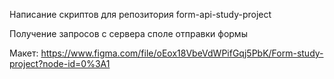 Написание скриптов для репозитория form-api-study-project

Получение запросов с сервера споле отправки формы

Макет:
https://www.figma.com/file/oEox18VbeVdWPifGqj5PbK/Form-study-project?node-id=0%3A1

